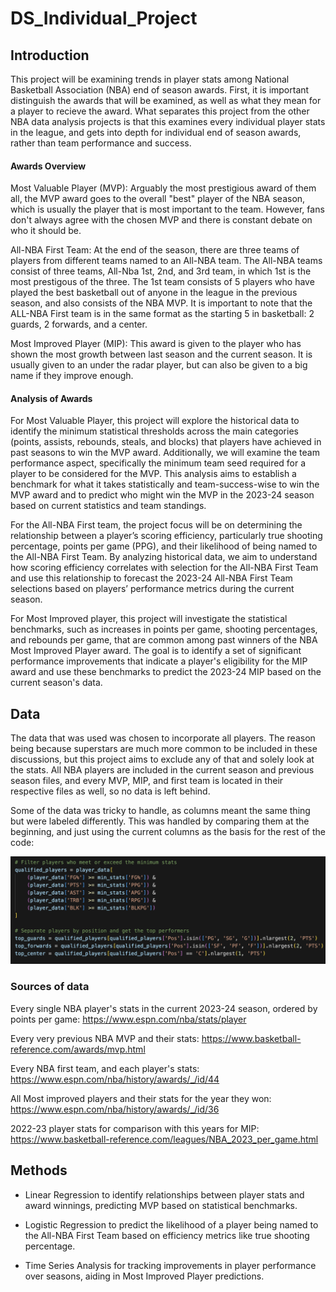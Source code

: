 # DS_Individual_Project

## Introduction
This project will be examining trends in player stats among National Basketball Association (NBA) end of season awards. First, it is important distinguish the awards that will be examined, as well as what they mean for a player to recieve the award. What separates this project from the other NBA data analysis projects is that this examines every individual player stats in the league, and gets into depth for individual end of season awards, rather than team performance and success.

#### Awards Overview

Most Valuable Player (MVP): Arguably the most prestigious award of them all, the MVP award goes to the overall "best" player of the NBA season, which is usually the player that is most important to the team. However, fans don't always agree with the chosen MVP and there is constant debate on who it should be.

All-NBA First Team: At the end of the season, there are three teams of players from different teams named to an All-NBA team. The All-NBA teams consist of three teams, All-Nba 1st, 2nd, and 3rd team, in which 1st is the most prestigous of the three. The 1st team consists of 5 players who have played the best basketball out of anyone in the league in the previous season, and also consists of the NBA MVP. It is important to note that the ALL-NBA First team is in the same format as the starting 5 in basketball: 2 guards, 2 forwards, and a center.

Most Improved Player (MIP): This award is given to the player who has shown the most growth between last season and the current season. It is usually given to an under the radar player, but can also be given to a big name if they improve enough.

#### Analysis of Awards

For Most Valuable Player, this project will explore the historical data to identify the minimum statistical thresholds across the main categories (points, assists, rebounds, steals, and blocks) that players have achieved in past seasons to win the MVP award. Additionally, we will examine the team performance aspect, specifically the minimum team seed required for a player to be considered for the MVP. This analysis aims to establish a benchmark for what it takes statistically and team-success-wise to win the MVP award and to predict who might win the MVP in the 2023-24 season based on current statistics and team standings.

For the All-NBA First team, the project focus will be on determining the relationship between a player’s scoring efficiency, particularly true shooting percentage, points per game (PPG), and their likelihood of being named to the All-NBA First Team. By analyzing historical data, we aim to understand how scoring efficiency correlates with selection for the All-NBA First Team and use this relationship to forecast the 2023-24 All-NBA First Team selections based on players’ performance metrics during the current season.

For Most Improved player, this project will investigate the statistical benchmarks, such as increases in points per game, shooting percentages, and rebounds per game, that are common among past winners of the NBA Most Improved Player award. The goal is to identify a set of significant performance improvements that indicate a player's eligibility for the MIP award and use these benchmarks to predict the 2023-24 MIP based on the current season's data.

## Data

The data that was used was chosen to incorporate all players. The reason being because superstars are much more common to be included in these discussions, but this project aims to exclude any of that and solely look at the stats. All NBA players are included in the current season and previous season files, and every MVP, MIP, and first team is located in their respective files as well, so no data is left behind. 

Some of the data was tricky to handle, as columns meant the same thing but were labeled differently. This was handled by comparing them at the beginning, and just using the current columns as the basis for the rest of the code:

![Difference in column names](graph/DifferentColumnNames.png)

### Sources of data

Every single NBA player's stats in the current 2023-24 season, ordered by points per game: https://www.espn.com/nba/stats/player

Every very previous NBA MVP and their stats: https://www.basketball-reference.com/awards/mvp.html

Every NBA first team, and each player's stats: https://www.espn.com/nba/history/awards/_/id/44

All Most improved players and their stats for the year they won: https://www.espn.com/nba/history/awards/_/id/36

2022-23 player stats for comparison with this years for MIP: https://www.basketball-reference.com/leagues/NBA_2023_per_game.html


## Methods
- Linear Regression to identify relationships between player stats and award winnings, predicting MVP based on statistical benchmarks.
  
- Logistic Regression to predict the likelihood of a player being named to the All-NBA First Team based on efficiency metrics 
  like true shooting percentage.

- Time Series Analysis for tracking improvements in player performance over seasons, aiding in Most Improved Player predictions.
